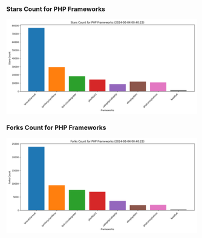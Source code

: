 ### Stars Count for PHP Frameworks

![Stars Chart](./archive/charts/20240604004022_stars_count.png)

### Forks Count for PHP Frameworks

![Forks Chart](./archive/charts/20240604004022_forks_count.png)


